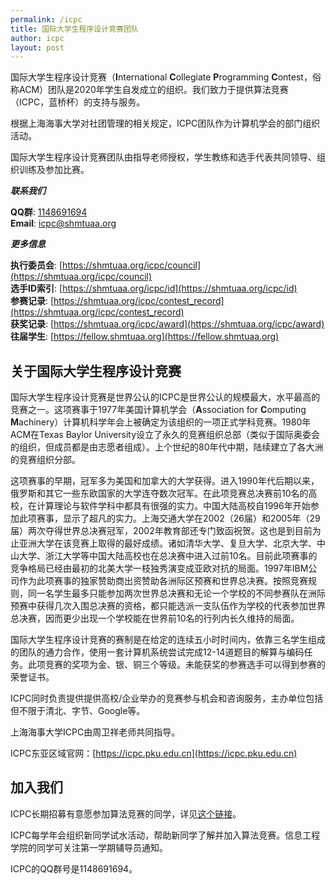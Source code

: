 ```yaml
---
permalink: /icpc
title: 国际大学生程序设计竞赛团队
author: icpc
layout: post
---
```


国际大学生程序设计竞赛（**I**nternational **C**ollegiate **P**rogramming **C**ontest，俗称ACM）团队是2020年学生自发成立的组织。我们致力于提供算法竞赛（ICPC，蓝桥杯）的支持与服务。

<!-- more -->

根据上海海事大学对社团管理的相关规定，ICPC团队作为计算机学会的部门组织活动。

国际大学生程序设计竞赛团队由指导老师授权，学生教练和选手代表共同领导、组织训练及参加比赛。

***联系我们***

**QQ群**: [1148691694](https://qm.qq.com/cgi-bin/qm/qr?k=MYEd-JPL6lIWn6MfakgW2dRzTJU0Z8V9&jump_from=webapi&authKey=7PBZfKIFyLCiKT4jWC8CzM+vih8aV6Qde6GQR83BjJhbie3gqFtmU1K+PJ+J4Dvf)  
**Email**:  [icpc@shmtuaa.org](mailto:icpc@shmtuaa.org)

***更多信息***

**执行委员会**: [https://shmtuaa.org/icpc/council](https://shmtuaa.org/icpc/council)  
**选手ID索引**: [https://shmtuaa.org/icpc/id](https://shmtuaa.org/icpc/id)  
**参赛记录**: [https://shmtuaa.org/icpc/contest_record](https://shmtuaa.org/icpc/contest_record)  
**获奖记录**: [https://shmtuaa.org/icpc/award](https://shmtuaa.org/icpc/award)  
**往届学生**: [https://fellow.shmtuaa.org](https://fellow.shmtuaa.org)

## 关于国际大学生程序设计竞赛

国际大学生程序设计竞赛是世界公认的ICPC是世界公认的规模最大，水平最高的竞赛之一。这项赛事于1977年美国计算机学会（**A**ssociation for **C**omputing **M**achinery）计算机科学年会上被确定为该组织的一项正式学科竞赛。1980年ACM在Texas Baylor University设立了永久的竞赛组织总部（类似于国际奥委会的组织，但成员都是由志愿者组成）。上个世纪的80年代中期，陆续建立了各大洲的竞赛组织分部。

这项赛事的早期，冠军多为美国和加拿大的大学获得。进入1990年代后期以来，俄罗斯和其它一些东欧国家的大学连夺数次冠军。在此项竞赛总决赛前10名的高校，在计算理论与软件学科中都具有很强的实力。中国大陆高校自1996年开始参加此项赛事，显示了超凡的实力。上海交通大学在2002（26届）和2005年（29届）两次夺得世界总决赛冠军，2002年教育部还专门致函祝贺。这也是到目前为止亚洲大学在该竞赛上取得的最好成绩。诸如清华大学、复旦大学、北京大学、中山大学、浙江大学等中国大陆高校也在总决赛中进入过前10名。目前此项赛事的竞争格局已经由最初的北美大学一枝独秀演变成亚欧对抗的局面。1997年IBM公司作为此项赛事的独家赞助商出资赞助各洲际区预赛和世界总决赛。按照竞赛规则，同一名学生最多只能参加两次世界总决赛和无论一个学校的不同参赛队在洲际预赛中获得几次入围总决赛的资格，都只能选派一支队伍作为学校的代表参加世界总决赛，因而更少出现一个学校能在世界前10名的行列内长久维持的局面。

国际大学生程序设计竞赛的赛制是在给定的连续五小时时间内，依靠三名学生组成的团队的通力合作，使用一套计算机系统尝试完成12-14道题目的解算与编码任务。此项竞赛的奖项为金、银、铜三个等级。未能获奖的参赛选手可以得到参赛的荣誉证书。

ICPC同时负责提供提供高校/企业举办的竞赛参与机会和咨询服务，主办单位包括但不限于清北、字节、Google等。

上海海事大学ICPC由周卫祥老师共同指导。

ICPC东亚区域官网：[https://icpc.pku.edu.cn](https://icpc.pku.edu.cn)

## 加入我们

ICPC长期招募有意愿参加算法竞赛的同学，详见[这个链接](/recruit)。

ICPC每学年会组织新同学试水活动，帮助新同学了解并加入算法竞赛。信息工程学院的同学可关注第一学期辅导员通知。

ICPC的QQ群号是1148691694。
